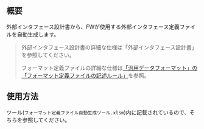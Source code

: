 概要
----
外部インタフェース設計書から、FWが使用する外部インタフェース定義ファイルを自動生成します。

> 外部インタフェース設計書の詳細な仕様は「外部インタフェース設計書」を参照してください。
> 
> フォーマット定義ファイルの詳細な仕様は[「汎用データフォーマット」の「フォーマット定義ファイルの記述ルール」](https://nablarch.github.io/docs/LATEST/doc/application_framework/application_framework/libraries/data_io/data_format/format_definition.html)を参照。

使用方法
----

ツール(`フォーマット定義ファイル自動生成ツール.xlsm`)内に記載されているので、そちらを参照してください。